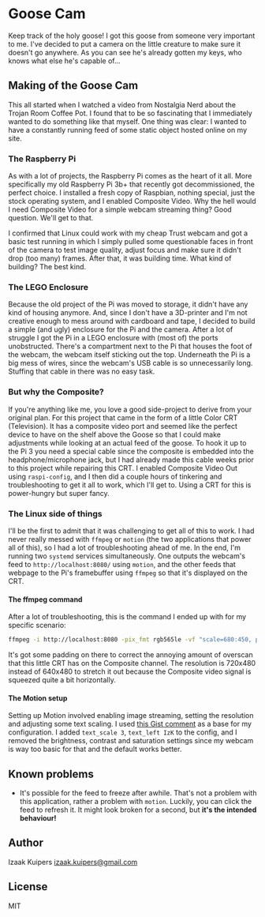 # Goose Cam

Keep track of the holy goose! I got this goose from someone very important to me. I've decided to put a camera on the little creature to make sure it doesn't go anywhere. As you can see he's already gotten my keys, who knows what else he's capable of...

## Making of the Goose Cam

This all started when I watched a video from Nostalgia Nerd about the Trojan Room Coffee Pot. I found that to be so fascinating that I immediately wanted to do something like that myself. One thing was clear: I wanted to have a constantly running feed of some static object hosted online on my site.

### The Raspberry Pi

As with a lot of projects, the Raspberry Pi comes as the heart of it all. More specifically my old Raspberry Pi 3b+ that recently got decommissioned, the perfect choice. I installed a fresh copy of Raspbian, nothing special, just the stock operating system, and I enabled Composite Video. Why the hell would I need Composite Video for a simple webcam streaming thing? Good question. We'll get to that.

I confirmed that Linux could work with my cheap Trust webcam and got a basic test running in which I simply pulled some questionable faces in front of the camera to test image quality, adjust focus and make sure it didn't drop (too many) frames. After that, it was building time. What kind of building? The best kind.

### The LEGO Enclosure

Because the old project of the Pi was moved to storage, it didn't have any kind of housing anymore. And, since I don't have a 3D-printer and I'm not creative enough to mess around with cardboard and tape, I decided to build a simple (and ugly) enclosure for the Pi and the camera. After a lot of struggle I got the Pi in a LEGO enclosure with (most of) the ports unobstructed. There's a compartment next to the Pi that houses the foot of the webcam, the webcam itself sticking out the top. Underneath the Pi is a big mess of wires, since the webcam's USB cable is so unnecessarily long. Stuffing that cable in there was no easy task.

### But why the Composite?

If you're anything like me, you love a good side-project to derive from your original plan. For this project that came in the form of a little Color CRT (Television). It has a composite video port and seemed like the perfect device to have on the shelf above the Goose so that I could make adjustments while looking at an actual feed of the goose. To hook it up to the Pi 3 you need a special cable since the composite is embedded into the headphone/microphone jack, but I had already made this cable weeks prior to this project while repairing this CRT. I enabled Composite Video Out using `raspi-config`, and I then did a couple hours of tinkering and troubleshooting to get it all to work, which I'll get to. Using a CRT for this is power-hungry but super fancy.

### The Linux side of things

I'll be the first to admit that it was challenging to get all of this to work. I had never really messed with `ffmpeg` or `motion` (the two applications that power all of this), so I had a lot of troubleshooting ahead of me. In the end, I'm running two `systemd` services simultaneously. One outputs the webcam's feed to `http://localhost:8080/` using `motion`, and the other feeds that webpage to the Pi's framebuffer using `ffmpeg` so that it's displayed on the CRT.

#### The ffmpeg command

After a lot of troubleshooting, this is the command I ended up with for my specific scenario:

```bash
ffmpeg -i http://localhost:8080 -pix_fmt rgb565le -vf "scale=680:450, pad=720:480:(ow-iw)/2:(oh-ih)/2" -f fbdev /dev/fb0
```

It's got some padding on there to correct the annoying amount of overscan that this little CRT has on the Composite channel. The resolution is 720x480 instead of 640x480 to stretch it out because the Composite video signal is squeezed quite a bit horizontally.

#### The Motion setup

Setting up Motion involved enabling image streaming, setting the resolution and adjusting some text scaling. I used [this Gist comment](https://gist.github.com/endolith/2052778?permalink_comment_id=3316138#gistcomment-3316138) as a base for my configuration. I added `text_scale 3`, `text_left IzK` to the config, and I removed the brightness, contrast and saturation settings since my webcam is way too basic for that and the default works better.

## Known problems

- It's possible for the feed to freeze after awhile. That's not a problem with this application, rather a problem with `motion`. Luckily, you can click the feed to refresh it. It might look broken for a second, but **it's the intended behaviour!**

## Author

Izaak Kuipers [izaak.kuipers@gmail.com](mailto:izaak.kuipers@gmail.com)

## License

MIT

